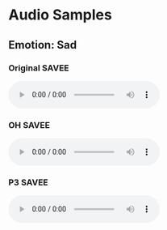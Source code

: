 # Audio Samples

## Emotion: Sad

### Original SAVEE
<audio controls>
  <source src="wavs-csl/SAVEE/sad/JK_sa11.wav" type="audio/wav">
  Your browser does not support the audio element.
</audio>

### OH SAVEE
<audio controls>
  <source src="wavs-csl/SAVEE/sad/JK_sa11_gen.wav" type="audio/wav">
  Your browser does not support the audio element.
</audio>

### P3 SAVEE
<audio controls>
  <source src="wavs-csl/SAVEE/sad/JK_sa11_gen7.wav" type="audio/wav">
  Your browser does not support the audio element.
</audio>
